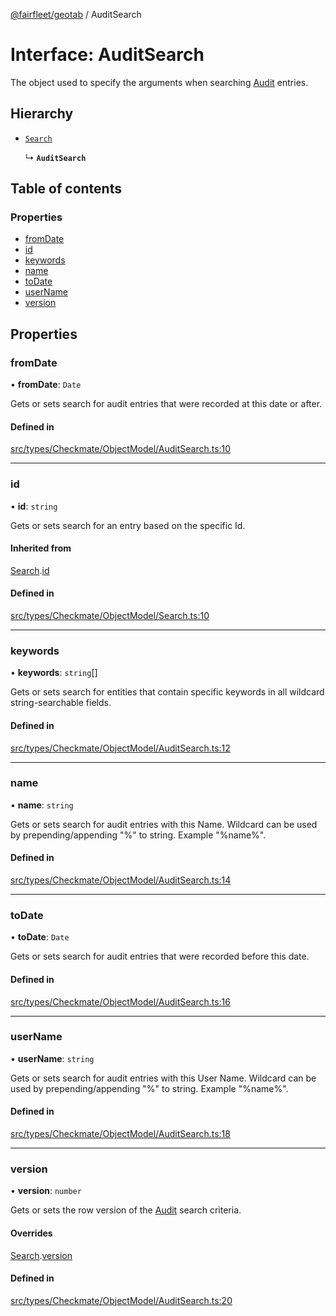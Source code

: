 [@fairfleet/geotab](../README.md) / AuditSearch

# Interface: AuditSearch

The object used to specify the arguments when searching [Audit](Audit.md) entries.

## Hierarchy

- [`Search`](Search.md)

  ↳ **`AuditSearch`**

## Table of contents

### Properties

- [fromDate](AuditSearch.md#fromdate)
- [id](AuditSearch.md#id)
- [keywords](AuditSearch.md#keywords)
- [name](AuditSearch.md#name)
- [toDate](AuditSearch.md#todate)
- [userName](AuditSearch.md#username)
- [version](AuditSearch.md#version)

## Properties

### fromDate

• **fromDate**: `Date`

Gets or sets search for audit entries that were recorded at this date or after.

#### Defined in

[src/types/Checkmate/ObjectModel/AuditSearch.ts:10](https://github.com/fairfleet/geotab/blob/ff38bfc/src/types/Checkmate/ObjectModel/AuditSearch.ts#L10)

___

### id

• **id**: `string`

Gets or sets search for an entry based on the specific Id.

#### Inherited from

[Search](Search.md).[id](Search.md#id)

#### Defined in

[src/types/Checkmate/ObjectModel/Search.ts:10](https://github.com/fairfleet/geotab/blob/ff38bfc/src/types/Checkmate/ObjectModel/Search.ts#L10)

___

### keywords

• **keywords**: `string`[]

Gets or sets search for entities that contain specific keywords in all wildcard string-searchable fields.

#### Defined in

[src/types/Checkmate/ObjectModel/AuditSearch.ts:12](https://github.com/fairfleet/geotab/blob/ff38bfc/src/types/Checkmate/ObjectModel/AuditSearch.ts#L12)

___

### name

• **name**: `string`

Gets or sets search for audit entries with this Name. Wildcard can be used by prepending/appending "%" to string. Example "%name%".

#### Defined in

[src/types/Checkmate/ObjectModel/AuditSearch.ts:14](https://github.com/fairfleet/geotab/blob/ff38bfc/src/types/Checkmate/ObjectModel/AuditSearch.ts#L14)

___

### toDate

• **toDate**: `Date`

Gets or sets search for audit entries that were recorded before this date.

#### Defined in

[src/types/Checkmate/ObjectModel/AuditSearch.ts:16](https://github.com/fairfleet/geotab/blob/ff38bfc/src/types/Checkmate/ObjectModel/AuditSearch.ts#L16)

___

### userName

• **userName**: `string`

Gets or sets search for audit entries with this User Name. Wildcard can be used by prepending/appending "%" to string. Example "%name%".

#### Defined in

[src/types/Checkmate/ObjectModel/AuditSearch.ts:18](https://github.com/fairfleet/geotab/blob/ff38bfc/src/types/Checkmate/ObjectModel/AuditSearch.ts#L18)

___

### version

• **version**: `number`

Gets or sets the row version of the [Audit](Audit.md) search criteria.

#### Overrides

[Search](Search.md).[version](Search.md#version)

#### Defined in

[src/types/Checkmate/ObjectModel/AuditSearch.ts:20](https://github.com/fairfleet/geotab/blob/ff38bfc/src/types/Checkmate/ObjectModel/AuditSearch.ts#L20)
